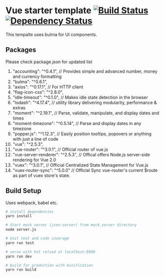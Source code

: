 # Vue starter template [![Build Status](https://travis-ci.org/sharmasourabh/vue-starter-template.svg?branch=develop)](https://travis-ci.org/sharmasourabh/vue-starter-template) [![Dependency Status](https://david-dm.org/sharmasourabh/vue-starter-template.svg?branch=develop)](https://david-dm.org/sharmasourabh/vue-starter-template.svg)

This tempalte uses bulma for UI components.

## Packages
Please check package.json for updated list

1. "accounting": "^0.4.1", // Provides simple and advanced number, money and currency formatting
1. "bulma": "^0.6.1",
1. "axios": "^0.17.1", // For HTTP client
1. "flag-icon-css": "^2.8.0",
1. "idle-timeout": "^0.1.0",  // Makes idle state detection in the browser
1. "lodash": "^4.17.4",    // utility library delivering modularity, performance & extras
1. "moment": "^2.19.1",    // Parse, validate, manipulate, and display dates and times
1. "moment-timezone": "^0.5.14", // Parse and display dates in any timezone
1. "popper.js": "^1.12.3", // Easily position tooltips, popovers or anything with just a line of code
1. "vue": "^2.5.3",
1. "vue-router": "^3.0.1", // Official router of vue.js
1. "vue-server-renderer": "^2.5.3", //  Offical offers Node.js server-side rendering for Vue 2.0
1. "vuex": "^3.0.1", // Official Centralized State Management for Vue.js
1. "vuex-router-sync": "^5.0.0" // Official Sync vue-router's current $route as part of vuex store's state.

## Build Setup

Uses webpack, babel etc.

``` bash
# install dependencies
yarn install

# Start mock server (json-server) from mock_server directory
node server.js

# Unit test and code coverage
yarn run test

# serve with hot reload at localhost:8080
yarn run dev

# build for production with minification
yarn run build
```

